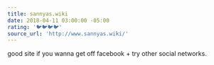 ```yaml
---
title: sannyas.wiki
date: 2018-04-11 03:00:00 -05:00
rating: '🐦🐦🐦🐦'
source_url: 'http://www.sannyas.wiki/'
---
```


good site if you wanna get off facebook + try other social networks.
